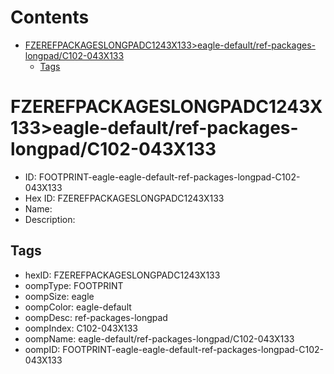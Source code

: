 



Contents
========

* [FZEREFPACKAGESLONGPADC1243X133>eagle-default/ref-packages-longpad/C102-043X133](#fzerefpackageslongpadc1243x133eagle-defaultref-packages-longpadc102-043x133)
	* [Tags](#tags)

# FZEREFPACKAGESLONGPADC1243X133>eagle-default/ref-packages-longpad/C102-043X133

- ID: FOOTPRINT-eagle-eagle-default-ref-packages-longpad-C102-043X133
- Hex ID: FZEREFPACKAGESLONGPADC1243X133
- Name: 
- Description: 

## Tags

- hexID: FZEREFPACKAGESLONGPADC1243X133
- oompType: FOOTPRINT
- oompSize: eagle
- oompColor: eagle-default
- oompDesc: ref-packages-longpad
- oompIndex: C102-043X133
- oompName: eagle-default/ref-packages-longpad/C102-043X133
- oompID: FOOTPRINT-eagle-eagle-default-ref-packages-longpad-C102-043X133
